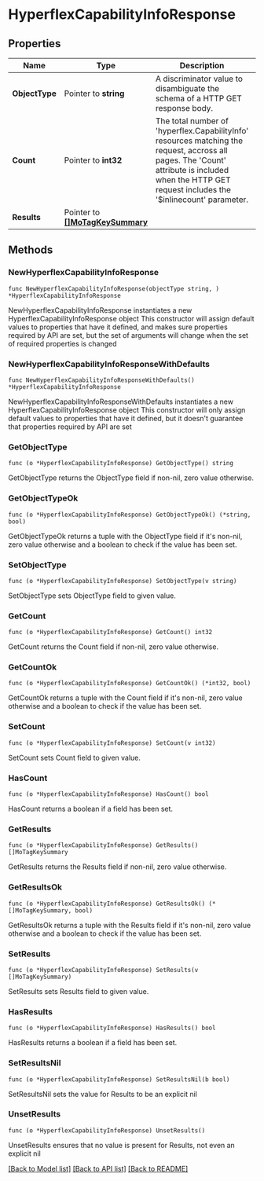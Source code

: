 # HyperflexCapabilityInfoResponse

## Properties

Name | Type | Description | Notes
------------ | ------------- | ------------- | -------------
**ObjectType** | Pointer to **string** | A discriminator value to disambiguate the schema of a HTTP GET response body. | 
**Count** | Pointer to **int32** | The total number of &#39;hyperflex.CapabilityInfo&#39; resources matching the request, accross all pages. The &#39;Count&#39; attribute is included when the HTTP GET request includes the &#39;$inlinecount&#39; parameter. | [optional] 
**Results** | Pointer to [**[]MoTagKeySummary**](mo.TagKeySummary.md) |  | [optional] 

## Methods

### NewHyperflexCapabilityInfoResponse

`func NewHyperflexCapabilityInfoResponse(objectType string, ) *HyperflexCapabilityInfoResponse`

NewHyperflexCapabilityInfoResponse instantiates a new HyperflexCapabilityInfoResponse object
This constructor will assign default values to properties that have it defined,
and makes sure properties required by API are set, but the set of arguments
will change when the set of required properties is changed

### NewHyperflexCapabilityInfoResponseWithDefaults

`func NewHyperflexCapabilityInfoResponseWithDefaults() *HyperflexCapabilityInfoResponse`

NewHyperflexCapabilityInfoResponseWithDefaults instantiates a new HyperflexCapabilityInfoResponse object
This constructor will only assign default values to properties that have it defined,
but it doesn't guarantee that properties required by API are set

### GetObjectType

`func (o *HyperflexCapabilityInfoResponse) GetObjectType() string`

GetObjectType returns the ObjectType field if non-nil, zero value otherwise.

### GetObjectTypeOk

`func (o *HyperflexCapabilityInfoResponse) GetObjectTypeOk() (*string, bool)`

GetObjectTypeOk returns a tuple with the ObjectType field if it's non-nil, zero value otherwise
and a boolean to check if the value has been set.

### SetObjectType

`func (o *HyperflexCapabilityInfoResponse) SetObjectType(v string)`

SetObjectType sets ObjectType field to given value.


### GetCount

`func (o *HyperflexCapabilityInfoResponse) GetCount() int32`

GetCount returns the Count field if non-nil, zero value otherwise.

### GetCountOk

`func (o *HyperflexCapabilityInfoResponse) GetCountOk() (*int32, bool)`

GetCountOk returns a tuple with the Count field if it's non-nil, zero value otherwise
and a boolean to check if the value has been set.

### SetCount

`func (o *HyperflexCapabilityInfoResponse) SetCount(v int32)`

SetCount sets Count field to given value.

### HasCount

`func (o *HyperflexCapabilityInfoResponse) HasCount() bool`

HasCount returns a boolean if a field has been set.

### GetResults

`func (o *HyperflexCapabilityInfoResponse) GetResults() []MoTagKeySummary`

GetResults returns the Results field if non-nil, zero value otherwise.

### GetResultsOk

`func (o *HyperflexCapabilityInfoResponse) GetResultsOk() (*[]MoTagKeySummary, bool)`

GetResultsOk returns a tuple with the Results field if it's non-nil, zero value otherwise
and a boolean to check if the value has been set.

### SetResults

`func (o *HyperflexCapabilityInfoResponse) SetResults(v []MoTagKeySummary)`

SetResults sets Results field to given value.

### HasResults

`func (o *HyperflexCapabilityInfoResponse) HasResults() bool`

HasResults returns a boolean if a field has been set.

### SetResultsNil

`func (o *HyperflexCapabilityInfoResponse) SetResultsNil(b bool)`

 SetResultsNil sets the value for Results to be an explicit nil

### UnsetResults
`func (o *HyperflexCapabilityInfoResponse) UnsetResults()`

UnsetResults ensures that no value is present for Results, not even an explicit nil

[[Back to Model list]](../README.md#documentation-for-models) [[Back to API list]](../README.md#documentation-for-api-endpoints) [[Back to README]](../README.md)


